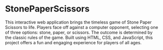 # StonePaperScissors
This interactive web application brings the timeless game of Stone Paper Scissors to life.
Players face off against a computer opponent, selecting one of three options: stone, paper, or scissors.
The outcome is determined by the classic rules of the game. Built using HTML, CSS, and JavaScript, this project offers a fun and engaging experience for players of all ages.
